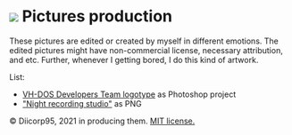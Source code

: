 # ![](https://win98icons.alexmeub.com/icons/png/imagpng-1.png)&nbsp;Pictures production
These pictures are edited or created by myself in different emotions.
The edited pictures might have non-commercial license, necessary attribution, and etc.
Further, whenever I getting bored, I do this kind of artwork.

List:
* [VH-DOS Developers Team logotype](https://github.com/Diicorp95/Diicorp95/blob/main/production/pictures/vh-dos-logo.psd) as Photoshop project<!-- .psd -->
* ["Night recording studio"](https://github.com/Diicorp95/Diicorp95/blob/main/production/pictures/Night%20recording%20studio.png) as PNG<!-- .png -->

:copyright: Diicorp95, 2021 in producing them. [MIT license.](https://diicorp95.mit-license.org)
